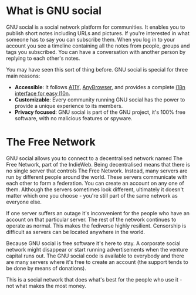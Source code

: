 # What is GNU social

GNU social is a social network platform for communities. It enables you to publish
short notes including URLs and pictures. If you're interested in what someone has
to say you can subscribe them. When you log in to your account you see a timeline
containing all the notes from people, groups and tags you subscribed.
You can have a conversation with another person by replying to each other's notes.

You may have seen this sort of thing before. GNU social is special for three main
reasons:

* **Accessible**: It follows [A11Y](https://www.a11yproject.com/),
[AnyBrowser](https://anybrowser.org/campaign/), and provides a complete [i18n interface
for easy l10n](https://blog.mozilla.org/l10n/2011/12/14/i18n-vs-l10n-whats-the-diff/).
* **Customizable**: Every community running GNU social has the power to provide a
unique experience to its members. 
* **Privacy focused**: GNU social is part of the GNU project, it's 100% free software,
with no malicious features or spyware.

# The Free Network

GNU social allows you to connect to a decentralised network named The Free Network,
part of the IndieWeb. Being decentralised means that there is no single server that
controls The Free Network. Instead, many servers are run by different people around
the world. These servers communicate with each other to form a federation. You can
create an account on any one of them. Although the servers sometimes look different,
ultimately it doesn't matter which one you choose - you're still part of the same
network as everyone else.

If one server suffers an outage it's inconvenient for the people who have an
account on that particular server. The rest of the network continues to operate as
normal. This makes the fediverse highly resilient. Censorship is difficult as servers
can be located anywhere in the world.

Because GNU social is free software it's here to stay. A corporate social network
might disappear or start running advertisements when the venture capital runs out.
The GNU social code is available to everybody and there are many servers where it's
free to create an account (the support tends to be done by means of donations).

This is a social network that does what's best for the people who use it - not what
makes the most money.
